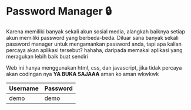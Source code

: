 # Password Manager 🔒

Karena memiliki banyak sekali akun sosial media, alangkah baiknya setiap akun memiliki password yang berbeda-beda. Diluar sana banyak sekali password manager untuk mengamankan password anda, tapi apa kalian percaya akan aplikasi tersebut? hahaha, daripada memakai aplikasi yang meragukan lebih baik buat sendiri

Web ini hanya menggunakan html, css, dan javascript, jika tidak percaya akan codingan nya **YA BUKA SAJAAA** aman ko aman wkwkwk

<table>
  <thead>
    <tr>
      <th>Username</th>
      <th>Password</th>
    </tr>
  </thead>
  <tbody>
    <tr>
      <td>demo</td>
      <td>demo</td>
    </tr>
  </tbody>
</table>
